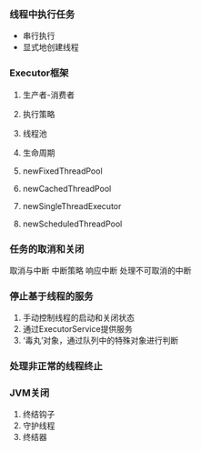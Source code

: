 
### 线程中执行任务

* 串行执行
* 显式地创建线程

### Executor框架

1. 生产者-消费者
2. 执行策略
3. 线程池
4. 生命周期

1. newFixedThreadPool
2. newCachedThreadPool
3. newSingleThreadExecutor
4. newScheduledThreadPool


### 任务的取消和关闭

取消与中断
中断策略
响应中断
处理不可取消的中断

### 停止基于线程的服务
1. 手动控制线程的启动和关闭状态
2. 通过ExecutorService提供服务
3. ‘毒丸’对象，通过队列中的特殊对象进行判断

### 处理非正常的线程终止

### JVM关闭
1. 终结钩子
2. 守护线程
3. 终结器






